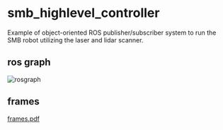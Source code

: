 <h1> smb_highlevel_controller </h1>
<p> Example of object-oriented ROS publisher/subscriber system to run the SMB robot utilizing the laser and lidar scanner. <br>   </p>
<h2> ros graph </h2>

![rosgraph](https://user-images.githubusercontent.com/119895438/216779422-6e305c79-9adc-4c98-b04b-106f973c77c2.png)

<h2> frames </h2>

[frames.pdf](https://github.com/juripfammatter/smb_highlevel_controller/files/10609103/frames.pdf)
